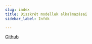 ```yaml
---
slug: index
title: Diszkrét modellek alkalmazásai
sidebar_label: Infók

---
```

[Github](https://github.com/richard-koch-gomori/teaching-elte-ik-Discrete-mathematics-2)